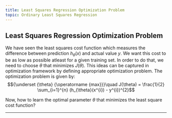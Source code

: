 ```yaml
---
title: Least Squares Regression Optimization Problem
topic: Ordinary Least Squares Regression
---
```


## Least Squares Regression Optimization Problem

We have seen the least squares cost function which measures the difference between prediction $h_{\theta}(x)$ and actual value $y$. We want this cost to be as low as possible atleast for a given training set. In order to do that, we need to choose $\theta$ that minimizes $J(\theta)$. This ideas can be captured in optimization framework by defining appropriate optimization problem. The optimization problem is given by: $${\underset {\theta} {\operatorname {max}}}\quad J(\theta) = \frac{1}{2} \sum_{i=1}^{n} (h_{\theta}(x^{i}) - y^{i})^{2}$$

Now, how to learn the optimal parameter $\theta$ that minimizes the least square cost function? 

---
